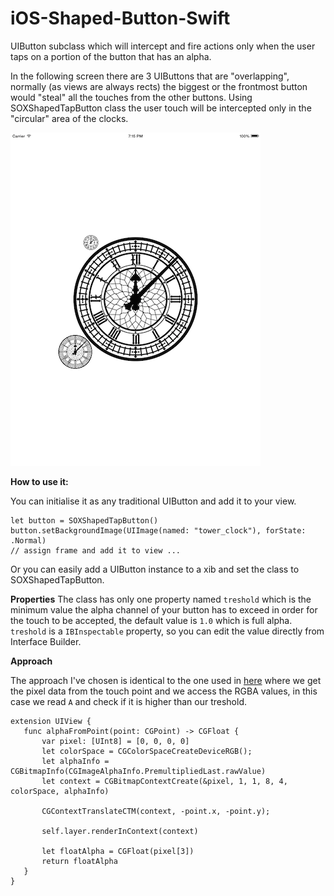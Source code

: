 iOS-Shaped-Button-Swift
=======================

UIButton subclass which will intercept and fire actions only when the user taps on a portion of the button that has an alpha. 

In the following screen there are 3 UIButtons that are "overlapping", normally (as views are always rects) the biggest or the frontmost button would "steal" all the touches from the other buttons. Using SOXShapedTapButton class the user touch will be intercepted only in the "circular" area of the clocks.

![alt tag](https://github.com/spagosx/iOS-Shaped-Button-Swift/blob/master/screen1.png)


**How to use it:**

You can initialise it as any traditional UIButton and add it to your view. 

    let button = SOXShapedTapButton()
    button.setBackgroundImage(UIImage(named: "tower_clock"), forState: .Normal)
    // assign frame and add it to view ...

Or you can easily add a UIButton instance to a xib and set the class to SOXShapedTapButton.

**Properties**
The class has only one property named `treshold` which is the minimum value the alpha channel of your button has to exceed in order for the touch to be accepted, the default value is `1.0` which is full alpha. 
`treshold` is a `IBInspectable` property, so you can edit the value directly from Interface Builder.

**Approach**

The approach I've chosen is identical to the one used in <a href="https://github.com/spagosx/ColorFromPointImageView">here</a> where we get the pixel data from the touch point and we access the RGBA values, in this case we read `A` and check if it is higher than our treshold.

    extension UIView {
       func alphaFromPoint(point: CGPoint) -> CGFloat {
           var pixel: [UInt8] = [0, 0, 0, 0]
           let colorSpace = CGColorSpaceCreateDeviceRGB();
           let alphaInfo = CGBitmapInfo(CGImageAlphaInfo.PremultipliedLast.rawValue)
           let context = CGBitmapContextCreate(&pixel, 1, 1, 8, 4, colorSpace, alphaInfo)
        
           CGContextTranslateCTM(context, -point.x, -point.y);
        
           self.layer.renderInContext(context)
        
           let floatAlpha = CGFloat(pixel[3])
           return floatAlpha
       }
    }

